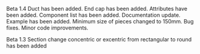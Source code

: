 Beta 1.4
Duct has been added.
End cap has been added.
Attributes have been added.
Component list has been added.
Documentation update.
Example has been added.
Minimum size of pieces changed to 150mm.
Bug fixes.
Minor code improvements.

Beta 1.3
Section change concentric or excentric from rectangular to round has been added
